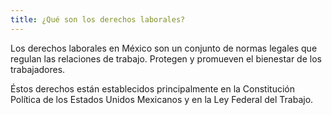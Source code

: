 ```yaml
---
title: ¿Qué son los derechos laborales?
---
```

Los derechos laborales en México son un conjunto de normas legales que regulan las relaciones de trabajo. Protegen y promueven el bienestar de los trabajadores.

Éstos derechos están establecidos principalmente en la Constitución Política de los Estados Unidos Mexicanos y en la Ley Federal del Trabajo.
